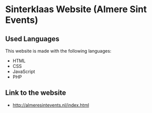 # Sinterklaas Website (Almere Sint Events)

## Used Languages
This website is made with the following languages:
* HTML
* CSS
* JavaScript
* PHP

## Link to the website
* http://almeresintevents.nl/index.html 
